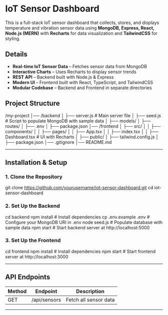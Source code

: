 # IoT Sensor Dashboard

This is a full-stack IoT sensor dashboard that collects, stores, and displays temperature and vibration sensor data using **MongoDB, Express, React, Node.js (MERN)** with **Recharts** for data visualization and **TailwindCSS** for styling.

## Details

- **Real-time IoT Sensor Data** – Fetches sensor data from MongoDB
- **Interactive Charts** – Uses Recharts to display sensor trends
- **REST API** – Backend built with Node.js & Express
- **Modern UI** – Frontend built with React, TypeScript, and TailwindCSS
- **Modular Codebase** – Backend and Frontend in separate directories

## Project Structure
/my-project
│── /backend
│   ├── server.js  # Main server file
│   ├── seed.js  # Script to populate MongoDB with sample data
│   ├── models/
│   ├── routes/
│   ├── .env
│   ├── package.json
│── /frontend
│   ├── src/
│   │   ├── components/
│   │   ├── pages/
│   │   ├── App.tsx
│   │   ├── index.tsx
│   │   ├── Dashboard.tsx   # UI with Recharts
│   ├── public/
│   ├── tailwind.config.js
│   ├── package.json
│── .gitignore
│── README.md

---

## Installation & Setup

### 1. Clone the Repository
git clone https://github.com/yourusername/iot-sensor-dashboard.git
cd iot-sensor-dashboard

### 2️. Set Up the Backend
cd backend
npm install  # Install dependencies
cp .env.example .env  # Configure your MongoDB URI in .env
node seed.js  # Populate database with sample data
npm start  # Start backend server at http://localhost:5000

### 3. Set Up the Frontend
cd frontend
npm install  # Install dependencies
npm start  # Start frontend server at http://localhost:3000

---

## API Endpoints

| Method | Endpoint        | Description          |
|--------|----------------|----------------------|
| GET    | /api/sensors   | Fetch all sensor data |

---

